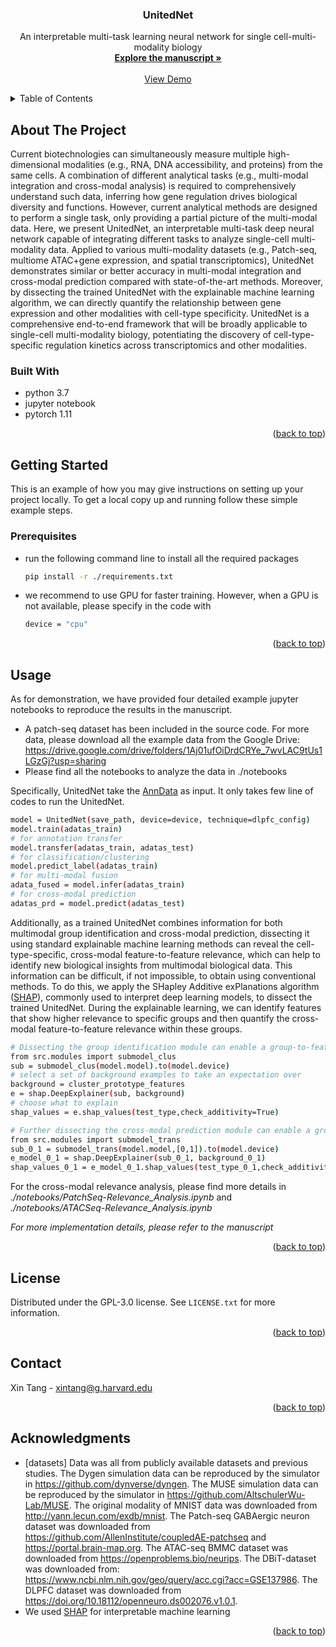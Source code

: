 <a name="readme-top"></a>

<h3 align="center">UnitedNet</h3>

  <p align="center">
    An interpretable multi-task learning neural network for single cell-multi-modality biology
    <br />
    <a href="https://github.com/LiuLab-Bioelectronics-Harvard/UnitedNet/UnitedNet.pdf"><strong>Explore the manuscript »</strong></a>
    <br />
    <br />
    <a href="https://github.com/LiuLab-Bioelectronics-Harvard/UnitedNet/notebooks">View Demo</a>

  </p>
</div>



<!-- TABLE OF CONTENTS -->
<details>
  <summary>Table of Contents</summary>
  <ol>
    <li>
      <a href="#about-the-project">About The Project</a>
      <ul>
        <li><a href="#built-with">Built With</a></li>
      </ul>
    </li>
    <li>
      <a href="#getting-started">Getting Started</a>
      <ul>
        <li><a href="#prerequisites">Prerequisites</a></li>
      </ul>
    </li>
    <li><a href="#usage">Usage</a></li>
    <li><a href="#contributing">Contributing</a></li>
    <li><a href="#license">License</a></li>
    <li><a href="#contact">Contact</a></li>
    <li><a href="#acknowledgments">Acknowledgments</a></li>
  </ol>
</details>



<!-- ABOUT THE PROJECT -->
## About The Project

Current biotechnologies can simultaneously measure multiple high-dimensional modalities (e.g., RNA, DNA accessibility, and proteins) from the same cells. A combination of different analytical tasks (e.g., multi-modal integration and cross-modal analysis) is required to comprehensively understand such data, inferring how gene regulation drives biological diversity and functions. However, current analytical methods are designed to perform a single task, only providing a partial picture of the multi-modal data. Here, we present UnitedNet, an interpretable multi-task deep neural network capable of integrating different tasks to analyze single-cell multi-modality data. Applied to various multi-modality datasets (e.g., Patch-seq, multiome ATAC+gene expression, and spatial transcriptomics), UnitedNet demonstrates similar or better accuracy in multi-modal integration and cross-modal prediction compared with state-of-the-art methods. Moreover, by dissecting the trained UnitedNet with the explainable machine learning algorithm, we can directly quantify the relationship between gene expression and other modalities with cell-type specificity. UnitedNet is a comprehensive end-to-end framework that will be broadly applicable to single-cell multi-modality biology, potentiating the discovery of cell-type-specific regulation kinetics across transcriptomics and other modalities.


### Built With

* python 3.7
* jupyter notebook
* pytorch 1.11


<p align="right">(<a href="#readme-top">back to top</a>)</p>



<!-- GETTING STARTED -->
## Getting Started

This is an example of how you may give instructions on setting up your project locally.
To get a local copy up and running follow these simple example steps.

### Prerequisites

* run the following command line to install all the required packages
  ```sh
  pip install -r ./requirements.txt
  ```
* we recommend to use GPU for faster training. However, when a GPU is not available,
please specify in the code with
  ```sh
  device = "cpu"
  ```


<p align="right">(<a href="#readme-top">back to top</a>)</p>



<!-- USAGE EXAMPLES -->
## Usage
As for demonstration, we have provided four detailed example jupyter notebooks to reproduce the results in the manuscript.
* A patch-seq dataset has been included in the source code. 
For more data, please download all the example data from the Google Drive:
https://drive.google.com/drive/folders/1Aj01ufOiDrdCRYe_7wvLAC9tUs1LGzGj?usp=sharing 
* Please find all the notebooks to analyze the data in ./notebooks

Specifically, UnitedNet take the [AnnData](https://anndata.readthedocs.io/en/latest/) as input. It only takes few line of codes to run
the UnitedNet.
  ```sh 
  model = UnitedNet(save_path, device=device, technique=dlpfc_config)
  model.train(adatas_train)
  # for annotation transfer
  model.transfer(adatas_train, adatas_test)
  # for classification/clustering
  model.predict_label(adatas_train)
  # for multi-modal fusion
  adata_fused = model.infer(adatas_train)
  # for cross-modal prediction
  adatas_prd = model.predict(adatas_test)
  ```
Additionally, as a trained UnitedNet combines information for both multimodal group identification and cross-modal prediction, dissecting it using standard explainable machine learning methods can reveal the cell-type-specific, cross-modal feature-to-feature relevance, which can help to identify new biological insights from multimodal biological data. This information can be difficult, if not impossible, to obtain using conventional methods. To do this, we apply the SHapley Additive exPlanations algorithm ([SHAP](https://github.com/slundberg/shap)), commonly used to interpret deep learning models, to dissect the trained UnitedNet. During the explainable learning, we can identify features that show higher relevance to specific groups and then quantify the cross-modal feature-to-feature relevance within these groups. 

  ```sh 
  # Dissecting the group identification module can enable a group-to-feature relevance analyses
  from src.modules import submodel_clus
  sub = submodel_clus(model.model).to(model.device)
  # select a set of background examples to take an expectation over
  background = cluster_prototype_features
  e = shap.DeepExplainer(sub, background)
  # choose what to explain
  shap_values = e.shap_values(test_type,check_additivity=True)
  ```
  ```sh 
  # Further dissecting the cross-modal prediction module can enable a group-specific cross-modal feature-to-feature relevance analyses
  from src.modules import submodel_trans
  sub_0_1 = submodel_trans(model.model,[0,1]).to(model.device)
  e_model_0_1 = shap.DeepExplainer(sub_0_1, background_0_1)
  shap_values_0_1 = e_model_0_1.shap_values(test_type_0_1,check_additivity=True)
  ```
For the cross-modal relevance analysis, please find more details in _./notebooks/PatchSeq-Relevance_Analysis.ipynb_ and
_./notebooks/ATACSeq-Relevance_Analysis.ipynb_


_For more implementation details, please refer to the manuscript_

<p align="right">(<a href="#readme-top">back to top</a>)</p>




<!-- LICENSE -->
## License

Distributed under the GPL-3.0 license. See `LICENSE.txt` for more information.

<p align="right">(<a href="#readme-top">back to top</a>)</p>



<!-- CONTACT -->
## Contact

Xin Tang - xintang@g.harvard.edu
<p align="right">(<a href="#readme-top">back to top</a>)</p>



<!-- ACKNOWLEDGMENTS -->
## Acknowledgments

* [datasets] Data was all from publicly available datasets and previous studies. The Dygen simulation data can be reproduced by the simulator in https://github.com/dynverse/dyngen. The MUSE simulation data can be reproduced by the simulator in https://github.com/AltschulerWu-Lab/MUSE. The original modality of MNIST data was downloaded from http://yann.lecun.com/exdb/mnist. The Patch-seq GABAergic neuron dataset was downloaded from https://github.com/AllenInstitute/coupledAE-patchseq and https://portal.brain-map.org. The ATAC-seq BMMC dataset was downloaded from https://openproblems.bio/neurips. The DBiT-dataset was downloaded from: https://www.ncbi.nlm.nih.gov/geo/query/acc.cgi?acc=GSE137986. The DLPFC dataset was downloaded from https://doi.org/10.18112/openneuro.ds002076.v1.0.1. 
* We used [SHAP](https://github.com/slundberg/shap) for interpretable machine learning

<p align="right">(<a href="#readme-top">back to top</a>)</p>

